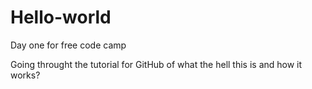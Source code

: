 # Hello-world
Day one for free code camp

Going throught the tutorial for GitHub of what the hell this is and how it works?
